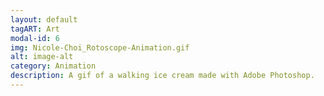 ```yaml
---
layout: default
tagART: Art
modal-id: 6
img: Nicole-Choi_Rotoscope-Animation.gif
alt: image-alt
category: Animation
description: A gif of a walking ice cream made with Adobe Photoshop.
---
```

